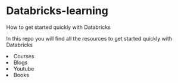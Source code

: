 # Databricks-learning
How to get started quickly with Databricks

In this repo you will find all the resources to get started quickly with Databricks

<li> Courses</li>

<li> Blogs</li>

<li> Youtube</li>

<li> Books</li>
